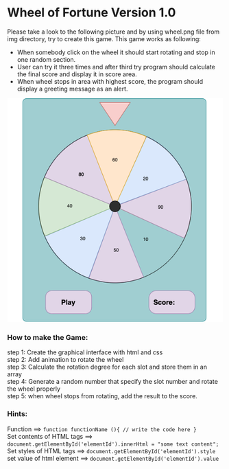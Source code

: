 # Wheel of Fortune Version 1.0

Please take a look to the following picture and by using wheel.png file from img directory, try to create this game.
This game works as following:

- When somebody click on the wheel it should start rotating and stop in one random section.
- User can try it three times and after third try program should calculate the final score and display it in score area.
- When wheel stops in area with highest score, the program should display a greeting message as an alert.

![Furtun Wheel](./img/FurtunWheel.png)

### How to make the Game:

step 1: Create the graphical interface with html and css  
step 2: Add animation to rotate the wheel  
step 3: Calculate the rotation degree for each slot and store them in an array  
step 4: Generate a random number that specify the slot number and rotate the wheel properly  
step 5: when wheel stops from rotating, add the result to the score.

### Hints:

Function ==> `function functionName (){ // write the code here }`  
Set contents of HTML tags ==> `document.getElementById('elementId').innerHtml = "some text content";`  
Set styles of HTML tags ==> `document.getElementById('elementId').style`  
set value of html element ==> `document.getElementById('elementId').value`
